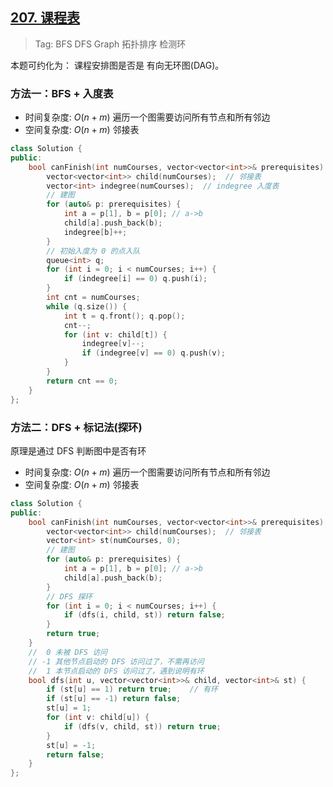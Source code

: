 ## [207. 课程表](https://leetcode.cn/problems/course-schedule/description/)

> Tag: BFS DFS Graph 拓扑排序 检测环

本题可约化为： 课程安排图是否是 有向无环图(DAG)。

### 方法一：BFS + 入度表
* 时间复杂度: ${O(n+m)}$ 遍历一个图需要访问所有节点和所有邻边
* 空间复杂度: ${O(n+m)}$ 邻接表
```cpp
class Solution {
public:
    bool canFinish(int numCourses, vector<vector<int>>& prerequisites) {
        vector<vector<int>> child(numCourses);  // 邻接表
        vector<int> indegree(numCourses);  // indegree 入度表
        // 建图
        for (auto& p: prerequisites) {
            int a = p[1], b = p[0]; // a->b
            child[a].push_back(b);
            indegree[b]++;
        }
        // 初始入度为 0 的点入队
        queue<int> q;
        for (int i = 0; i < numCourses; i++) {
            if (indegree[i] == 0) q.push(i);
        }
        int cnt = numCourses;
        while (q.size()) {
            int t = q.front(); q.pop();
            cnt--;
            for (int v: child[t]) {
                indegree[v]--;
                if (indegree[v] == 0) q.push(v);
            }
        }
        return cnt == 0;
    }
};
```

### 方法二：DFS + 标记法(探环)

原理是通过 DFS 判断图中是否有环

* 时间复杂度: ${O(n+m)}$ 遍历一个图需要访问所有节点和所有邻边
* 空间复杂度: ${O(n+m)}$ 邻接表
```cpp
class Solution {
public:
    bool canFinish(int numCourses, vector<vector<int>>& prerequisites) {
        vector<vector<int>> child(numCourses);  // 邻接表
        vector<int> st(numCourses, 0);
        // 建图
        for (auto& p: prerequisites) {
            int a = p[1], b = p[0]; // a->b
            child[a].push_back(b);
        }
        // DFS 探环
        for (int i = 0; i < numCourses; i++) {
            if (dfs(i, child, st)) return false;
        }
        return true;
    }
    //  0 未被 DFS 访问
    // -1 其他节点启动的 DFS 访问过了，不需再访问
    //  1 本节点启动的 DFS 访问过了，遇到说明有环
    bool dfs(int u, vector<vector<int>>& child, vector<int>& st) {
        if (st[u] == 1) return true;    // 有环
        if (st[u] == -1) return false;
        st[u] = 1;
        for (int v: child[u]) {
            if (dfs(v, child, st)) return true;
        }
        st[u] = -1;
        return false;
    }
};
```